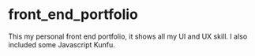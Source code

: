 # front_end_portfolio
This my personal front end portfolio, it shows all my UI and UX skill. I also included some Javascript Kunfu.
